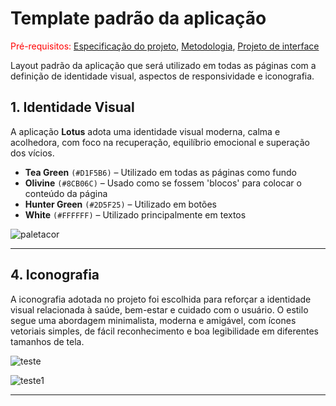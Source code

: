 # Template padrão da aplicação

<span style="color:red">Pré-requisitos: <a href="03-Product-design.md"> Especificação do projeto</a></span>, <a href="04-Metodologia.md"> Metodologia</a>, <a href="05-Projeto-interface.md"> Projeto de interface</a>

Layout padrão da aplicação que será utilizado em todas as páginas com a definição de identidade visual, aspectos de responsividade e iconografia.

## 1. **Identidade Visual**

A aplicação **Lotus** adota uma identidade visual moderna, calma e acolhedora, com foco na recuperação, equilíbrio emocional e superação dos vícios.

- **Tea Green** `(#D1F5B6)` – Utilizado em todas as páginas como fundo
- **Olivine** `(#8CB06C)` – Usado como se fossem 'blocos' para colocar o conteúdo da página
- **Hunter Green** `(#2D5F25)` – Utilizado em botões
- **White** `(#FFFFFF)` – Utilizado principalmente em textos

![paletacor](https://github.com/user-attachments/assets/58a0cfa6-71c3-472e-98fa-5b85eab59bd1)

---
## 4. **Iconografia**

A iconografia adotada no projeto foi escolhida para reforçar a identidade visual relacionada à saúde, bem-estar e cuidado com o usuário. O estilo segue uma abordagem minimalista, moderna e amigável, com ícones vetoriais simples, de fácil reconhecimento e boa legibilidade em diferentes tamanhos de tela.

![teste](https://github.com/user-attachments/assets/6e40eed4-5cde-48aa-9afd-343400673df4)

![teste1](https://github.com/user-attachments/assets/93068ea4-51f8-43c4-951d-649ef82375ea)

---
